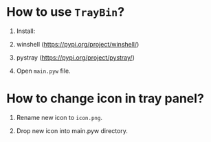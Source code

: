# How to use `TrayBin`?

1. Install:
  1. winshell (https://pypi.org/project/winshell/)
  2. pystray (https://pypi.org/project/pystray/)
  
2. Open `main.pyw` file.

# How to change icon in tray panel?

1. Rename new icon to `icon.png`.

2. Drop new icon into main.pyw directory.
